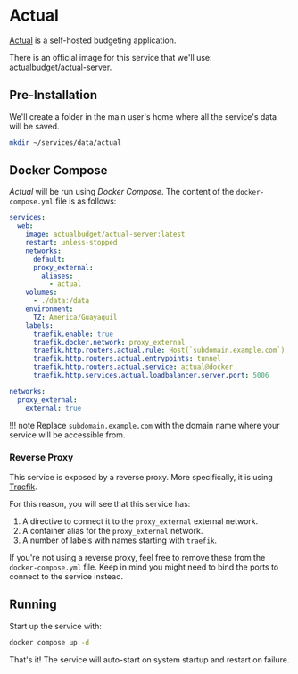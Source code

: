 # Actual

[Actual](https://actualbudget.org/) is a self-hosted budgeting application.

There is an official image for this service that we'll use: [actualbudget/actual-server](https://hub.docker.com/r/actualbudget/actual-server/).

## Pre-Installation

We'll create a folder in the main user's home where all the service's data will be saved.

```bash
mkdir ~/services/data/actual
```

## Docker Compose

*Actual* will be run using *Docker Compose*. The content of the `docker-compose.yml` file is as follows:

```yaml
services:
  web:
    image: actualbudget/actual-server:latest
    restart: unless-stopped
    networks:
      default:
      proxy_external:
        aliases:
          - actual
    volumes:
      - ./data:/data
    environment:
      TZ: America/Guayaquil
    labels:
      traefik.enable: true
      traefik.docker.network: proxy_external
      traefik.http.routers.actual.rule: Host(`subdomain.example.com`)
      traefik.http.routers.actual.entrypoints: tunnel
      traefik.http.routers.actual.service: actual@docker
      traefik.http.services.actual.loadbalancer.server.port: 5006

networks:
  proxy_external:
    external: true
```

!!! note
    Replace `subdomain.example.com` with the domain name where your service will be accessible from.

### Reverse Proxy

This service is exposed by a reverse proxy. More specifically, it is using [Traefik](../networking/traefik.md).

For this reason, you will see that this service has:

1. A directive to connect it to the `proxy_external` external network.
2. A container alias for the `proxy_external` network.
3. A number of labels with names starting with `traefik`.

If you're not using a reverse proxy, feel free to remove these from the `docker-compose.yml` file.
Keep in mind you might need to bind the ports to connect to the service instead.

## Running

Start up the service with:

```bash
docker compose up -d
```

That's it! The service will auto-start on system startup and restart on failure.
